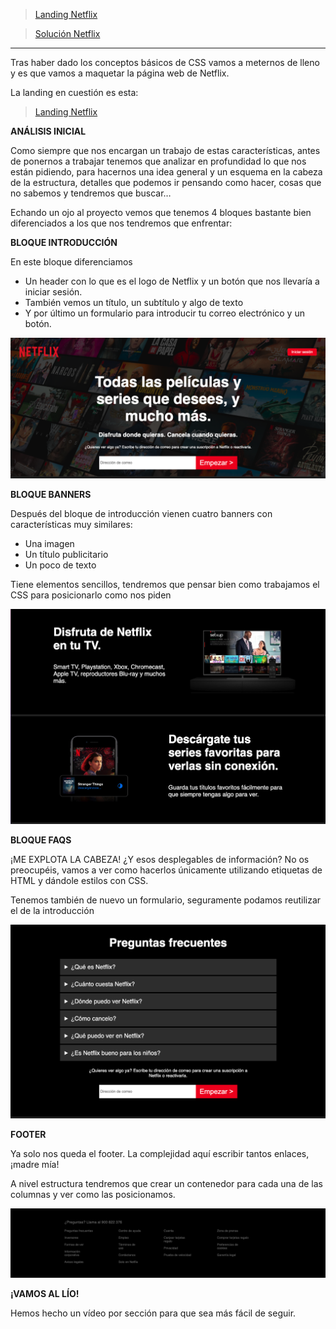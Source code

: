 > [Landing Netflix](S4-recursos/landing-netflix.pdf)

> [Solución Netflix](S4-recursos/solucion-landing-netflix.zip)

---

Tras haber dado los conceptos básicos de CSS vamos a meternos de lleno y es que vamos a maquetar la página web de Netflix.

La landing en cuestión es esta:

> [Landing Netflix](S4-recursos/landing-netflix.pdf)

**ANÁLISIS INICIAL**

Como siempre que nos encargan un trabajo de estas características, antes de ponernos a trabajar tenemos que analizar en profundidad lo que nos están pidiendo, para hacernos una idea general y un esquema en la cabeza de la estructura, detalles que podemos ir pensando como hacer, cosas que no sabemos y tendremos que buscar…

Echando un ojo al proyecto vemos que tenemos 4 bloques bastante bien diferenciados a los que nos tendremos que enfrentar:

**BLOQUE INTRODUCCIÓN**

En este bloque diferenciamos 

- Un header con lo que es el logo de Netflix y un botón que nos llevaría a iniciar sesión.
- También vemos un título, un subtítulo y algo de texto
- Y por último un formulario para introducir tu correo electrónico y un botón.

![Header](S4-recursos/img/netflix-header.png)

**BLOQUE BANNERS**

Después del bloque de introducción vienen cuatro banners con características muy similares:

- Una imagen
- Un título publicitario
- Un poco de texto

Tiene elementos sencillos, tendremos que pensar bien como trabajamos el CSS para posicionarlo como nos piden

![Banners](S4-recursos/img/netflix-secciones.png)

**BLOQUE FAQS**

¡ME EXPLOTA LA CABEZA! ¿Y esos desplegables de información? No os preocupéis, vamos a ver como hacerlos únicamente utilizando etiquetas de HTML y dándole estilos con CSS.

Tenemos también de nuevo un formulario, seguramente podamos reutilizar el de la introducción

![FAQs](S4-recursos/img/netflix-faqs.png)

**FOOTER**

Ya solo nos queda el footer. La complejidad aquí escribir tantos enlaces, ¡madre mía!

A nivel estructura tendremos que crear un contenedor para cada una de las columnas y ver como las posicionamos.

![Footer](S4-recursos/img/netflix-footer.png)

**¡VAMOS AL LÍO!** 

Hemos hecho un vídeo por sección para que sea más fácil de seguir.
